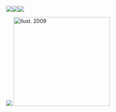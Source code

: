 <img src="https://raw.githubusercontent.com/PokeAPI/sprites/master/sprites/pokemon/4.png" /><img src="https://raw.githubusercontent.com/PokeAPI/sprites/master/sprites/pokemon/1.png" /><img src="https://raw.githubusercontent.com/PokeAPI/sprites/master/sprites/pokemon/7.png" />

<img src="https://raw.githubusercontent.com/PokeAPI/sprites/master/sprites/pokemon/152.png"> <img src="https://static.wikia.nocookie.net/espokemon/images/9/99/Cyndaquil.png/revision/latest/scale-to-width-down/260?cb=20140206203643" srcset="https://static.wikia.nocookie.net/espokemon/images/9/99/Cyndaquil.png/revision/latest/scale-to-width-down/260?cb=20140206203643 1x, https://static.wikia.nocookie.net/espokemon/images/9/99/Cyndaquil.png/revision/latest/scale-to-width-down/520?cb=20140206203643 2x" class="pi-image-thumbnail" alt="Ilust. 2009" width="260" height="240" data-image-key="Cyndaquil.png" data-image-name="Cyndaquil.png" data-gtm-vis-recent-on-screen-31059910_570="2935" data-gtm-vis-first-on-screen-31059910_570="2935" data-gtm-vis-total-visible-time-31059910_570="100" data-gtm-vis-has-fired-31059910_570="1">
